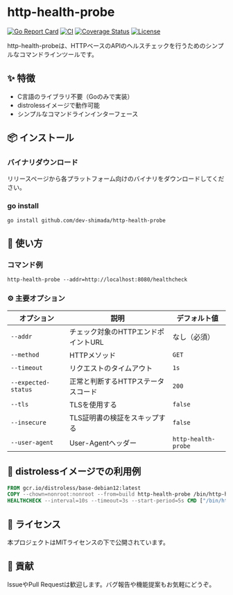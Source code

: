 # http-health-probe

[![Go Report Card](https://goreportcard.com/badge/github.com/dev-shimada/http-health-probe)](https://goreportcard.com/report/github.com/dev-shimada/http-health-probe)
[![CI](https://github.com/dev-shimada/http-health-probe/actions/workflows/CI.yaml/badge.svg)](https://github.com/dev-shimada/http-health-probe/actions/workflows/CI.yaml)
[![Coverage Status](https://coveralls.io/repos/github/dev-shimada/http-health-probe/badge.svg?branch=main)](https://coveralls.io/github/dev-shimada/http-health-probe?branch=main)
[![License](https://img.shields.io/badge/license-MIT-blue)](https://github.com/dev-shimada/http-health-probe/blob/master/LICENSE)

http-health-probeは、HTTPベースのAPIのヘルスチェックを行うためのシンプルなコマンドラインツールです。

## ✨ 特徴

- C言語のライブラリ不要（Goのみで実装）
- distrolessイメージで動作可能
- シンプルなコマンドラインインターフェース

## 📦 インストール

### バイナリダウンロード

リリースページから各プラットフォーム向けのバイナリをダウンロードしてください。

### go install

```shell
go install github.com/dev-shimada/http-health-probe
```

## 🚀 使い方

### コマンド例

```shell
http-health-probe --addr=http://localhost:8080/healthcheck
```

### ⚙️ 主要オプション

| オプション          | 説明                                | デフォルト値        |
| ------------------- | ----------------------------------- | ------------------- |
| `--addr`            | チェック対象のHTTPエンドポイントURL | なし（必須）        |
| `--method`          | HTTPメソッド                        | `GET`               |
| `--timeout`         | リクエストのタイムアウト            | `1s`                |
| `--expected-status` | 正常と判断するHTTPステータスコード  | `200`               |
| `--tls`             | TLSを使用する                       | `false`             |
| `--insecure`        | TLS証明書の検証をスキップする       | `false`             |
| `--user-agent`      | User-Agentヘッダー                  | `http-health-probe` |

## 🐳 distrolessイメージでの利用例

```Dockerfile
FROM gcr.io/distroless/base-debian12:latest
COPY --chown=nonroot:nonroot --from=build http-health-probe /bin/http-health-probe
HEALTHCHECK --interval=10s --timeout=3s --start-period=5s CMD ["/bin/http-health-probe", "--addr=:3000"]
```

## 📝 ライセンス

本プロジェクトはMITライセンスの下で公開されています。

## 🤝 貢献

IssueやPull Requestは歓迎します。バグ報告や機能提案もお気軽にどうぞ。
